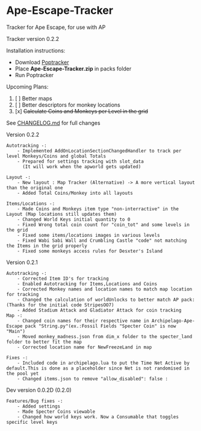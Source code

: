 # Ape-Escape-Tracker

Tracker for Ape Escape, for use with AP

Tracker version 0.2.2

Installation instructions:

- Download [Poptracker](https://github.com/black-sliver/PopTracker/releases)
- Place **Ape-Escape-Tracker.zip** in packs folder
- Run Poptracker

Upcoming Plans:
1. [ ] Better maps
2. [ ] Better descriptors for monkey locations
3. [x] ~~Calculate Coins and Monkeys per Level in the grid~~

See [CHANGELOG.md](https://github.com/Thedragon005/Ape-Escape-Tracker/blob/main/CHANGELOG.md) for full changes

Version 0.2.2

	Autotracking -:
		- Implemented AddOnLocationSectionChangedHandler to track per level Monkeys/Coins and global Totals
		- Prepared for settings tracking with slot_data
		  (It will work when the apworld gets updated)
	
	Layout -:
		- New layout : Map Tracker (Alternative) -> A more vertical layout than the original one
		- Added Total Coins/Monkey into all layouts
	
	Items/Locations -:
		- Made Coins and Monkeys item type "non-interractive" in the Layout (Map locations still updates them)
		- Changed World Keys initial quantity to 0
		- Fixed Wrong total coin count for "coin_tot" and some levels in the grid
		- Fixed some items/locations images in various levels
		- Fixed Wabi Sabi Wall and Crumbling Castle "code" not matching the Items in the grid properly
		- Fixed some monkeys access rules for Desxter's Island
Version 0.2.1

	Autotracking -:
		- Corrected Item ID's for tracking
		- Enabled Autotracking for Items,Locations and Coins
		- Corrected Monkey names and location names to match map location for tracking 
		- Changed the calculation of worldUnlocks to better match AP pack: (Thanks for the initial code StripesOO7)
		- Added Stadium Attack and Gladiator Attack for coin tracking
	Map -:
		- Changed coin names for their respective name in Archipelago-Ape-Escape pack "String.py"(ex.:Fossil Fields "Specter Coin" is now "Main") 
		- Moved monkey_madness.json from dim_x folder to the specter_land folder to better fit the map
		- Corrected location name for NewFreezeLand in map
	
	Fixes -:
		- Included code in archipelago.lua to put the Time Net Active by default.This is done as a placeholder since Net is not randomised in the pool yet
		- Changed items.json to remove "allow_disabled": false :

Dev version 0.0.2D (0.2.0)

	Features/Bug fixes -:
		- Added settings
		- Made Specter Coins viewable
		- Changed how world keys work. Now a Consumable that toggles specific level keys
